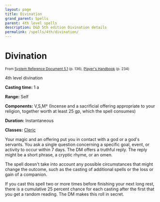 ```yaml
---
layout: page
title: Divination
grand_parent: Spells
parent: 4th level spells 
description: D&D 5th edition Divination details
permalink: /spells/4th/divination/
---
```


# Divination

<small>From <a target="_blank" href="https://media.wizards.com/2016/downloads/DND/SRD-OGL_V5.1.pdf">System Reference Document 5.1</a> (p. 136), <a target="_blank" href="https://dnd.wizards.com/products/tabletop-games/rpg-products/rpg_playershandbook">Player's Handbook</a> (p. 234)</small>


4th level divination

**Casting time:** 1 a

**Range:** Self

**Components:** V,S,M† (Incense and a sacrificial offering appropriate to your religion, together worth at least 25 gp, which the spell consumes)

**Duration:** Instantaneous

**Classes:** [Cleric](/classes/cleric/)

Your magic and an offering put you in contact with a god or a god's servants. You ask a single question concerning a specific goal, event, or activity to occur within 7 days. The DM offers a truthful reply. The reply might be a short phrase, a cryptic rhyme, or an omen.

   The spell doesn't take into account any possible circumstances that might change the outcome, such as the casting of additional spells or the loss or gain of a companion.

   If you cast this spell two or more times before finishing your next long rest, there is a cumulative 25 percent chance for each casting after the first that you get a random reading. The DM makes this roll in secret.